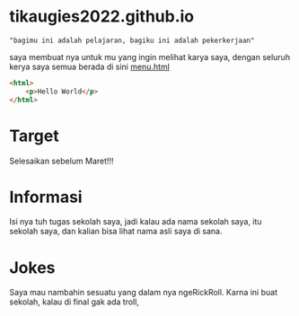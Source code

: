 # tikaugies2022.github.io

	"bagimu ini adalah pelajaran, bagiku ini adalah pekerkerjaan"

saya membuat nya untuk mu yang ingin melihat karya saya, dengan seluruh kerya saya semua berada di sini [menu.html](/menu.html)

```html
<html>
	<p>Hello World</p>
</html>
```

# Target
 Selesaikan sebelum Maret!!!

# Informasi
 Isi nya tuh tugas sekolah saya, jadi kalau ada nama sekolah saya, itu sekolah saya, dan kalian bisa lihat nama asli saya di sana.

# Jokes
 Saya mau nambahin sesuatu yang dalam nya ngeRickRoll.
 Karna ini buat sekolah, kalau di final gak ada troll,
